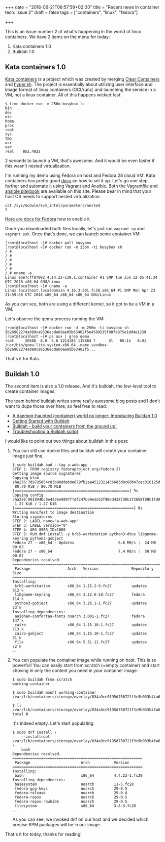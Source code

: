 +++
date = "2018-06-21T08:57:59+02:00"
title = "Recent news in container tech: issue 2"
draft = false
tags = ["containers", "linux", "fedora"]

+++

This is an issue number 2 of what's happening in the world of linux containers.
We have 2 items on the menu for today:

1. Kata containers 1.0
2. Buildah 1.0

<!--more-->

## Kata containers 1.0

[Kata containers](https://katacontainers.io/) is a project which was created by
merging [Clear Containers](https://clearlinux.org/containers) and
[hyper.sh](https://www.itnews.com.au/news/intel-hypersh-merge-tech-into-kata-containers-479193).
The project is essentially about utilizing user interface and image format of linux
containers (OCI/runc) and launching the service in a VM, not a linux container.
All of this happens wicked fast:
```
$ time docker run -m 256m busybox ls
bin
dev
etc
home
proc
root
sys
tmp
usr
var
real    0m2.402s
```

2 seconds to launch a VM, that's awesome. And it would be even faster if this wasn't nested virtualization.

I'm running my demo using Fedora on host and Fedora 28 cloud VM. Kata
containers has pretty good [docs](https://github.com/kata-containers/documentation) on how to set it up. Let's go one step
further and automate it using Vagrant and Ansible. Both the [Vagrantfile](/etc/Vagrantfile) and
[ansible playbook](/etc/provision.yml) are available on this site. Please bear in mind that your
host OS needs to support nested virtualization:
```
cat /sys/module/kvm_intel/parameters/nested
Y
```

[Here are docs for Fedora](https://docs.fedoraproject.org/quick-docs/en-US/using-nested-virtualization-in-kvm.html) how to enable it.


Once you downloaded both files locally, let's just run `vagrant up` and
`vagrant ssh`. Once that's done, we can launch some ~~container~~ VM:
```
[root@localhost ~]# docker pull busybox
[root@localhost ~]# docker run -m 256m -ti busybox sh
/ #
/ #
/ #
/ #
/ #
/ # uname -a
Linux e5e7cff87092 4.14.22-130.1.container #1 SMP Tue Jun 12 05:41:34 UTC 2018 x86_64 GNU/Linux
[root@localhost ~]# uname -a
Linux localhost.localdomain 4.16.3-301.fc28.x86_64 #1 SMP Mon Apr 23 21:59:58 UTC 2018 x86_64 x86_64 x86_64 GNU/Linux
```

As you can see, both are using a different kernel, so it got to be a VM in a VM.

Let's observe the qemu process running the VM:
```
[root@localhost ~]# docker run -d -m 256m -ti busybox sh
5b26962274a099ca9536ecda00ae05b63402f5e4589535f98fa875e1dd4e1239
[root@localhost ~]# ps aux | grep qemu
root     20508  8.0  5.6 1214184 115884 ?      Sl   08:14   0:01 /usr/bin/qemu-lite-system-x86_64 -name sandbox-5b26962274a099ca9536ecda00ae05b63402f5...
```

That's it for Kata.


## Buildah 1.0

The second item is also a 1.0 release. And it's buildah, the low-level tool to create container images.

The team behind buildah writes some really awesome blog posts and I don't want to dupe those over here, so feel free to read:

* [A daemon-haunted (container) world no longer: Introducing Buildah 1.0 ](https://www.redhat.com/en/blog/daemon-haunted-container-world-no-longer-introducing-buildah-10)
* [Getting Started with Buildah ](https://www.projectatomic.io/blog/2017/11/getting-started-with-buildah/)
* [Buildah - build your containers from the ground up! ](https://www.projectatomic.io/blog/2017/06/introducing-buildah/)
* [Troubleshooting a Buildah script](https://opensource.com/article/18/6/buildah-troubleshooting)

I would like to point out two things about buildah in this post:

1. You can still use dockerfiles and buildah will create your container image just fine.
    ```
    $ sudo buildah bud --tag a-web-app .
    STEP 1: FROM registry.fedoraproject.org/fedora:27
    Getting image source signatures
    Copying blob sha256:7d9785054c83b88ddeb0e679fb2ea45223214366d3d9c60b47cec010125dc7aa
     80.70 MiB / 80.70 MiB [====================================================] 9s
    Copying config sha256:801894bc0e43e5e9897ffdf247be9edd32f98ed438730b172658f88b1fd956be
     1.27 KiB / 1.27 KiB [======================================================] 0s
    Writing manifest to image destination
    Storing signatures
    STEP 2: LABEL name="a-web-app"
    STEP 3: LABEL version="0"
    STEP 4: ARG USER_ID=1000
    STEP 5: RUN dnf install -y krb5-workstation python3-dbus libgnome-keyring python3-gobject
    Fedora 27 - x86_64 - Updates                    6.6 MB/s |  24 MB     00:03
    Fedora 27 - x86_64                              7.4 MB/s |  58 MB     00:07
    Dependencies resolved.
    ================================================================================
     Package                 Arch   Version               Repository           Size
    ================================================================================
    Installing:
     krb5-workstation        x86_64 1.15.2-9.fc27         updates             912 k
     libgnome-keyring        x86_64 3.12.0-10.fc27        fedora              114 k
     python3-gobject         x86_64 3.26.1-1.fc27         updates              23 k
    Installing dependencies:
     aajohan-comfortaa-fonts noarch 3.001-1.fc27          fedora              147 k
     cairo                   x86_64 1.15.10-1.fc27        updates             713 k
     cairo-gobject           x86_64 1.15.10-1.fc27        updates              31 k
     file                    x86_64 5.31-11.fc27          updates              72 k
    ...
    ```

2. You can populate the container image while running on host. This is so
   powerful! You can easily start from scratch (=empty container) and
   start shoving in only the content you need in your container image:
    ```
    $ sudo buildah from scratch
    working-container

    $ sudo buildah mount working-container
    /var/lib/containers/storage/overlay/034a9cc9195d750721f3c9b033b4fa6e46e335d8bb75b0e928643bd1b902bb7f/merged

    $ ll /var/lib/containers/storage/overlay/034a9cc9195d750721f3c9b033b4fa6e46e335d8bb75b0e928643bd1b902bb7f/merged
    total 0
    ```

    It's indeed empty. Let's start populating:
    ```
    $ sudo dnf install \
        --installroot /var/lib/containers/storage/overlay/034a9cc9195d750721f3c9b033b4fa6e46e335d8bb75b0e928643bd1b902bb7f/merged \
        bash
    Dependencies resolved.
    ===========================================================
     Package                       Arch           Version      
    ===========================================================
    Installing:
     bash                          x86_64         4.4.23-1.fc29
    Installing dependencies:
     basesystem                    noarch         11-5.fc28    
     fedora-gpg-keys               noarch         29-0.5       
     fedora-release                noarch         29-0.4       
     fedora-repos                  noarch         29-0.5       
     fedora-repos-rawhide          noarch         29-0.5       
     filesystem                    x86_64         3.8-3.fc28   
    ...
    ```
    As you can see, we invoked dnf on our host and we decided which precise RPM packages will be in our image.


That's it for today, thanks for reading!

